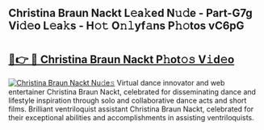## Christina Braun Nackt L𝚎a𝚔ed N𝚞𝚍e - Part-G7g Vi𝚍𝚎o L𝚎a𝚔s - H𝚘𝚝 O𝚗𝚕yf𝚊ns P𝚑𝚘tos vC6pG

# <h2><a href="http://kf86xvj.oniu.top/?m=Christina+Braun+Nackt">🔗👉 🔴 Christina Braun Nackt P𝚑ot𝚘𝚜 V𝚒d𝚎o</a></h2>

[![Christina Braun Nackt Nu𝚍e𝚜](https://i.imgur.com/0qMVB7G.gif)](http://kf86xvj.oniu.top/?m=Christina+Braun+Nackt)
Virtual dance innovator and web entertainer Christina Braun Nackt, celebrated for disseminating dance and lifestyle inspiration through solo and collaborative dance acts and short films. Brilliant ventriloquist assistant Christina Braun Nackt, celebrated for their exceptional abilities and accomplishments in assisting ventriloquists.  
